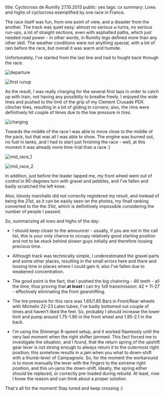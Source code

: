title: Cyclocross de Rumilly 27.10.2013
public: yes
tags: cx
summary: Lows and highs of cyclocross exemplified by one race in France.

The race itself was fun, from one point of view, and a disaster from the
another. The track was quiet easy: almost no serious u-turns, no serious run-ups,
a lot of straight sections, even with asphalted paths, which just needed road
power - in other words, in Rumilly legs defined more than any other skill. The
weather conditions were not anything special, with a bit of rain before the
race, but overall it was warm and humide.

Unfortunately, I've started from the last line and had to fought back through the race.

![departure](/static/img/2013/10/27/154010IMG_6176.JPG)

![first runup](/static/img/2013/10/27/154035IMG_6197.JPG)

As the result, I was really charging for the several first laps in order to
catch up with train, not having any possiblity to breathe freely. I enjoyed
the wide lines and pushed to the limit of the grip of my Clement Crusade PDX
clincher tires, resulting in a bit of gliding in corners; also, the rims were
definitively hit couple of times due to the low pressure in tires.

![charging](/static/img/2013/10/27/154623IMG_6231.JPG)

Towards the middle of the race I was able to move close to the middle of the
pack, but that
was all I was able to show. The engine was burned out, no fuel in tanks,
and I had to start just finishing the race - well, at this
moment it was already more time-trial than a race :)

![mid_race_1](/static/img/2013/10/27/155531IMG_6287.JPG)

![mid_race_2](/static/img/2013/10/27/160125IMG_6321.JPG)

In addition, just before the
leader lapped me, my front wheel went out of control in 90-degrees turn with
gravel and pebbles, and I've fallen and badly scratched the left knee.

Also, bloody marchalls did not correctly registered my result, and
instead of being the 21st, as it can be easily seen on the photos, my finall
ranking converted to the the 31st, which is definitively impossible
considering the number of people I passed. 

So, summarizing all lows and highs of the day:

- I should keep closer to the announcer - usually, if you are not in the call
  list, this is your only chance to occupy relatively good starting position and
  not to be stuck behind slower guys initially and therefore loosing precious time.

- Although track was technically simple, I underestimated the gravel parts and
  some other places, resulting in the small errors here and there and loosing
  time in places where I could gain it; also I've fallen due to weakened
  concentration.

- The good point is the fact, that I pushed the big chainring - 46 teeth - all the time, thus
  proving that **at least** I can try 1x9 transimission: 42 * 11-27 -
  effectively eliminating the front gearshifting.

- The tire pressure for this race was 1.65/1.85 Bars in Front/Rear wheels with
  Michelin 22-23 Latex tubes; I've badly bottomed out couple of times and haven't liked
  the feel. So, probably I should increase the lower limit and pump around
  1.75-1.90 in the front wheel and 1.95-2.1 in the back.

- I'm using the Shimergo 9-speed setup, and it worked flawlessly until the very
  last moment when the right shifter jammed. This fact forced me to investigate
  the situation, and I found, that the return spring of the upshift gear lever
  is not strong enough to always return it to the outermost right position; this somehow
  results in a jam when you what to down-shift with a thumb-lever of Campagnolo.
  So, for the moment the workaround is to move manually the lever with the
  fingers to the extreme right position, and this un-jams the down-shift.
  Ideally, the spring either should be replaced, or correctly pre-loaded during
  rebuild. At least, now I know the reason and can think about a proper solution.

That's all for the moment! Stay tuned and keep crossing :)
